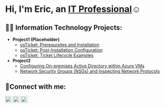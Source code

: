 <h1>Hi, I'm Eric, an <a href="https://www.linkedin.com/in/ericmx365/">IT Professional</a>☺</h1>

<h2>👨‍💻 Information Technology Projects:</h2>

- <b>Project1 (Placeholder)</b>
  - [osTicket: Prerequisites and Installation](https://adidas.com)
  - [osTicket: Post-Installation Configuration](https://nike.com)
  - [osTicket: Ticket Lifecycle Examples](https://puma.com)
- <b>Project2</b>
  - [Configuring On-premises Active Directory within Azure VMs](https://mcdonalds.com)
  - [Network Security Groups (NSGs) and Inspecting Network Protocols](https://bk.com)
<h2>🤳Connect with me:</h2>

[<img align="left" alt="Eric | Twitter" width="22px" src="https://cdn.jsdelivr.net/npm/simple-icons@v3/icons/twitter.svg" />][twitter]
[<img align="left" alt="Eric | LinkedIn" width="22px" src="https://cdn.jsdelivr.net/npm/simple-icons@v3/icons/linkedin.svg" />][linkedin]
[<img align="left" alt="Eric | Instagram" width="22px" src="https://cdn.jsdelivr.net/npm/simple-icons@v3/icons/instagram.svg" />][instagram]

[twitter]: https://twitter.com/
[instagram]: https://instagram.com/
[linkedin]: https://www.linkedin.com/in/ericmx365/



